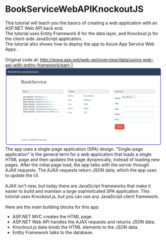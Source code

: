 # BookServiceWebAPIKnockoutJS
This tutorial will teach you the basics of creating a web application with an ASP.NET Web API back end.
<br/>The tutorial uses Entity Framework 6 for the data layer, and Knockout.js for the client-side JavaScript application.
<br/>The tutorial also shows how to deploy the app to Azure App Service Web Apps.
<br/><br/>
Original code at: http://www.asp.net/web-api/overview/data/using-web-api-with-entity-framework/part-1
<br/>
<img src="Untitled.png" />
<br/>
The app uses a single-page application (SPA) design. “Single-page application” is the general term for a web application that loads a single HTML page and then updates the page dynamically, instead of loading new pages. After the initial page load, the app talks with the server through AJAX requests. The AJAX requests return JSON data, which the app uses to update the UI.
<br/><br/>
AJAX isn't new, but today there are JavaScript frameworks that make it easier to build and maintain a large sophisticated SPA application. This tutorial uses Knockout.js, but you can use any JavaScript client framework.
<br/><br/>
Here are the main building blocks for this app:
<br/>
<ul>
  <li>ASP.NET MVC creates the HTML page. </li>
  <li>ASP.NET Web API handles the AJAX requests and returns JSON data. </li>
  <li>Knockout.js data-binds the HTML elements to the JSON data. </li>
  <li>Entity Framework talks to the database. </li>
</ul>
